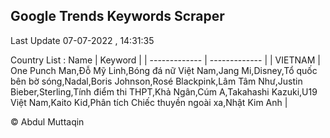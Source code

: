 

## Google Trends Keywords Scraper 
 
Last Update 07-07-2022 , 14:31:35

Country List :
 Name  | Keyword |
| ------------- | ------------- |
| VIETNAM | One Punch Man,Đỗ Mỹ Linh,Bóng đá nữ Việt Nam,Jang Mi,Disney,Tổ quốc bên bờ sóng,Nadal,Boris Johnson,Rosé Blackpink,Lâm Tâm Như,Justin Bieber,Sterling,Tính điểm thi THPT,Khả Ngân,Cúm A,Takahashi Kazuki,U19 Việt Nam,Kaito Kid,Phân tích Chiếc thuyền ngoài xa,Nhật Kim Anh |



© Abdul Muttaqin 
